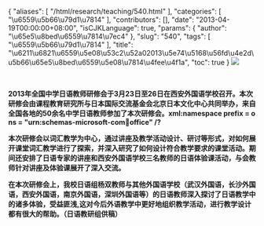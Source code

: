 {
    "aliases": [
        "/html/research/teaching/540.html"
    ],
    "categories": [
        "\u6559\u5b66\u79d1\u7814"
    ],
    "contributors": [],
    "date": "2013-04-19T00:00:00+08:00",
    "isCJKLanguage": true,
    "params": {
        "author": "\u65e5\u8bed\u6559\u7814\u7ec4"
    },
    "slug": "540",
    "tags": [
        "\u6559\u5b66\u79d1\u7814"
    ],
    "title": "\u6211\u6821\u6559\u5e08\u53c2\u52a02013\u5e74\u5168\u56fd\u4e2d\u5b66\u65e5\u8bed\u6559\u5e08\u7814\u4fee\u4f1a",
    "toc": true
}
**![](https://cdn.tfls.online/mirror/full/c0f3fd7973ee1ca8cc59904ce6b3ab31dc63831b.jpg)**

 

**2013年全国中学日语教师研修会于3月23日至26日在西安外国语学校召开。本次研修会由课程教育研究所与日本国际交流基金会北京日本文化中心共同举办，来自全国各地的50余名中学日语教师参加了本次研修会。xml:namespace prefix = o ns = "urn:schemas-microsoft-com:office:office" /?**

**本次研修会以词汇教学为中心，通过讲座及教学活动设计、研讨等形式，对如何展开课堂词汇教学进行了探索，并深入研究了如何设计符合教学要求的课堂活动。期间还安排了日语专家的讲座和西安外国语学校三名教师的日语体验课活动，与会教师针对讲座及体验课展开了深入交流。**

**在本次研修会上，我校日语组杨双教师与其他外国语学校（武汉外国语，长沙外国语，西安外国语，南京外国语，深圳外国语等）的日语教师深入探讨了日语教学中的诸多体验，受益匪浅,这对今后外语教学中更好地组织教学活动，进行教学设计都有很大的帮助。（日语教研组供稿）**

